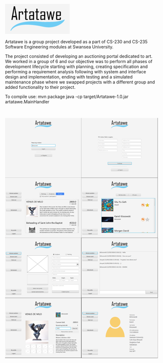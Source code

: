 ![Description](./demo/logo.png)

Artatawe is a group project developed as a part of CS-230 and CS-235 Software Engineering modules at Swansea University.

The project consisted of developing an auctioning portal dedicated to art. We worked in a group of 6 and our objective was to perform all phases of development lifecycle starting with planning, creating specification and performing a requirement analysis following with system and interface design and implementation, ending with testing and a simulated maintenance phase where we swapped projects with a different group and added functionality to their project.

To compile use:
mvn package
java -cp target/Artatawe-1.0.jar artatawe.MainHandler

</br>


![Description](./demo/screnshots.png)
